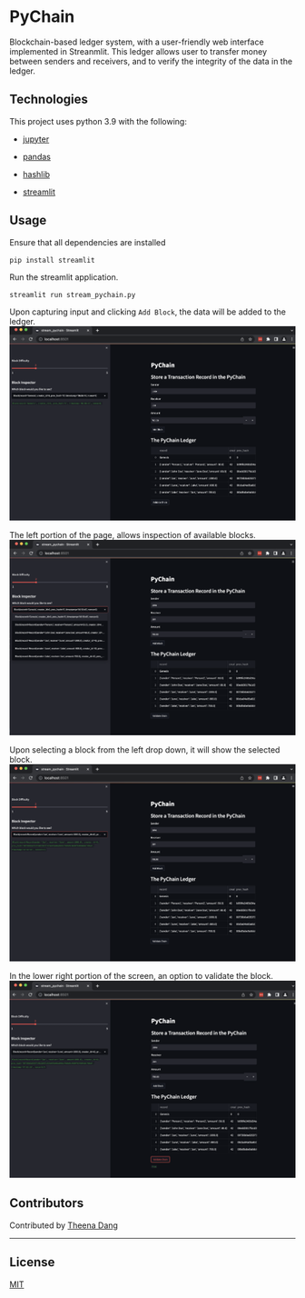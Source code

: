 # PyChain
Blockchain-based ledger system, with a user-friendly web interface implemented in Streanmlit. This ledger allows user to transfer money between senders and receivers, and to verify the integrity of the data in the ledger.

## Technologies

This project uses python 3.9 with the following:

* [jupyter](https://jupyter.org/)

* [pandas](https://pandas.pydata.org/)

* [hashlib](https://hvplot.holoviz.org/)

* [streamlit](https://docs.python.org/3/library/hashlib.html)


## Usage

Ensure that all dependencies are installed
```
pip install streamlit
```

Run the streamlit application.
```
streamlit run stream_pychain.py
```

Upon capturing input and clicking `Add Block`, the data will be added to the ledger.
![ledger](./images/ledger.png)

The left portion of the page, allows inspection of available blocks.
![block inspector](./images/block_inspector.png)

Upon selecting a block from the left drop down, it will show the selected block.
![selected_block](./images/selected_block.png)

In the lower right portion of the screen, an option to validate the block.
![validate_block](./images/validate_block.png)


## Contributors

Contributed by [Theena Dang](maria.cristina.dang@gmail.com)

---

## License

[MIT](LICENSE)

